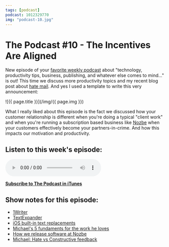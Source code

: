 ```yaml
---
tags: [podcast]
podcast: 1012329770
img: "podcast-10.jpg"
---
```


# The Podcast #10 - The Incentives Are Aligned

New episode of your [favorite weekly podcast][p] about "technology, productivity tips, business, publishing, and whatever else comes to mind..." is out! This time we discuss more productivity topics and my recent blog post about [hate mail](https://sliwinski.com/feedback). And yes I used a template to write this very announcement:

<!--More-->

![{{ page.title }}](/img/{{ page.img }})

What I really liked about this episode is the fact we discussed how your customer relationship is different when you're doing a typical "client work" and when you're running a subscription based business like [Nozbe][n] when your customers effectively become your partners-in-crime. And how this impacts our motivation and productivity.

## Listen to this week's episode:

<audio controls>
<source src="https://files.nozbe.com/podcast/010.mp3" type="audio/mpeg">
</audio>

**[Subscribe to The Podcast in iTunes][i]**

## Show notes for this episode:

  * [1Writer](http://1writerapp.com/)
  * [TextExpander](https://smilesoftware.com/TextExpander/index.html)
  * [iOS built-in text replacements](http://www.imore.com/how-to-setup-text-keyboard-shortcuts-iphone-ipad-ios)
  * [Michael's 5 fundaments for the work he loves](https://sliwinski.com/5-loves/)
  * [How we release software at Nozbe](https://sliwinski.com/ournozbe/)
  * [Michael: Hate vs Constructive feedback](https://sliwinski.com/feedback/)

[e]: /podcast-10
[p]: /podcast
[n]: https://michael.gratis/nozbe
[r]: https://michael.gratis/radex
[i]: https://michael.gratis/thepodcast